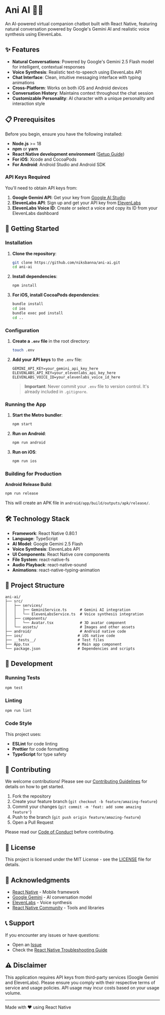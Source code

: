 # Ani AI 🤖💬

An AI-powered virtual companion chatbot built with React Native, featuring natural conversation powered by Google's Gemini AI and realistic voice synthesis using ElevenLabs.

## ✨ Features

- **Natural Conversations**: Powered by Google's Gemini 2.5 Flash model for intelligent, contextual responses
- **Voice Synthesis**: Realistic text-to-speech using ElevenLabs API
- **Chat Interface**: Clean, intuitive messaging interface with typing animations
- **Cross-Platform**: Works on both iOS and Android devices
- **Conversation History**: Maintains context throughout the chat session
- **Customizable Personality**: AI character with a unique personality and interaction style

## 📋 Prerequisites

Before you begin, ensure you have the following installed:

- **Node.js** >= 18
- **npm** or **yarn**
- **React Native development environment** ([Setup Guide](https://reactnative.dev/docs/set-up-your-environment))
- **For iOS**: Xcode and CocoaPods
- **For Android**: Android Studio and Android SDK

### API Keys Required

You'll need to obtain API keys from:

1. **Google Gemini API**: Get your key from [Google AI Studio](https://makersuite.google.com/app/apikey)
2. **ElevenLabs API**: Sign up and get your API key from [ElevenLabs](https://elevenlabs.io/)
3. **ElevenLabs Voice ID**: Create or select a voice and copy its ID from your ElevenLabs dashboard

## 🚀 Getting Started

### Installation

1. **Clone the repository**:
   ```bash
   git clone https://github.com/niksbanna/ani-ai.git
   cd ani-ai
   ```

2. **Install dependencies**:
   ```bash
   npm install
   ```

3. **For iOS, install CocoaPods dependencies**:
   ```bash
   bundle install
   cd ios
   bundle exec pod install
   cd ..
   ```

### Configuration

1. **Create a `.env` file** in the root directory:
   ```bash
   touch .env
   ```

2. **Add your API keys** to the `.env` file:
   ```env
   GEMINI_API_KEY=your_gemini_api_key_here
   ELEVENLABS_API_KEY=your_elevenlabs_api_key_here
   ELEVENLABS_VOICE_ID=your_elevenlabs_voice_id_here
   ```

   > **Important**: Never commit your `.env` file to version control. It's already included in `.gitignore`.

### Running the App

1. **Start the Metro bundler**:
   ```bash
   npm start
   ```

2. **Run on Android**:
   ```bash
   npm run android
   ```

3. **Run on iOS**:
   ```bash
   npm run ios
   ```

### Building for Production

**Android Release Build**:
```bash
npm run release
```

This will create an APK file in `android/app/build/outputs/apk/release/`.

## 🛠️ Technology Stack

- **Framework**: React Native 0.80.1
- **Language**: TypeScript
- **AI Model**: Google Gemini 2.5 Flash
- **Voice Synthesis**: ElevenLabs API
- **UI Components**: React Native core components
- **File System**: react-native-fs
- **Audio Playback**: react-native-sound
- **Animations**: react-native-typing-animation

## 📁 Project Structure

```
ani-ai/
├── src/
│   ├── services/
│   │   ├── GeminiService.ts      # Gemini AI integration
│   │   └── ElevenLabsService.ts  # Voice synthesis integration
│   ├── components/
│   │   └── Avatar.tsx            # 3D avatar component
│   └── assets/                   # Images and other assets
├── android/                      # Android native code
├── ios/                         # iOS native code
├── __tests__/                   # Test files
├── App.tsx                      # Main app component
└── package.json                 # Dependencies and scripts
```

## 🧪 Development

### Running Tests

```bash
npm test
```

### Linting

```bash
npm run lint
```

### Code Style

This project uses:
- **ESLint** for code linting
- **Prettier** for code formatting
- **TypeScript** for type safety

## 🤝 Contributing

We welcome contributions! Please see our [Contributing Guidelines](CONTRIBUTING.md) for details on how to get started.

1. Fork the repository
2. Create your feature branch (`git checkout -b feature/amazing-feature`)
3. Commit your changes (`git commit -m 'feat: add some amazing feature'`)
4. Push to the branch (`git push origin feature/amazing-feature`)
5. Open a Pull Request

Please read our [Code of Conduct](CODE_OF_CONDUCT.md) before contributing.

## 📄 License

This project is licensed under the MIT License - see the [LICENSE](LICENSE) file for details.

## 🙏 Acknowledgments

- [React Native](https://reactnative.dev/) - Mobile framework
- [Google Gemini](https://ai.google.dev/) - AI conversation model
- [ElevenLabs](https://elevenlabs.io/) - Voice synthesis
- [React Native Community](https://github.com/react-native-community) - Tools and libraries

## 📞 Support

If you encounter any issues or have questions:

- Open an [Issue](https://github.com/niksbanna/ani-ai/issues)
- Check the [React Native Troubleshooting Guide](https://reactnative.dev/docs/troubleshooting)

## ⚠️ Disclaimer

This application requires API keys from third-party services (Google Gemini and ElevenLabs). Please ensure you comply with their respective terms of service and usage policies. API usage may incur costs based on your usage volume.

---

Made with ❤️ using React Native
